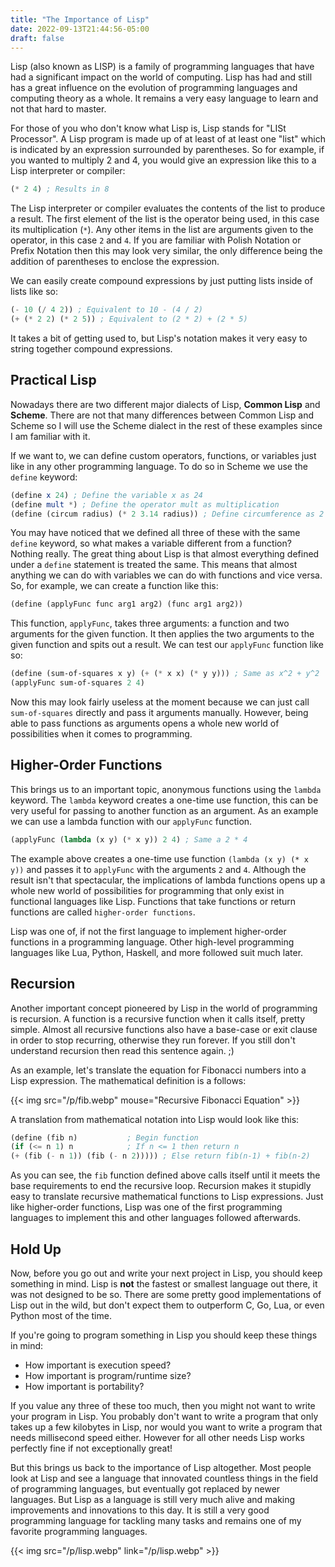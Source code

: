 ```yaml
---
title: "The Importance of Lisp"
date: 2022-09-13T21:44:56-05:00
draft: false
---
```


Lisp (also known as LISP) is a family of programming languages that have had a
significant impact on the world of computing. Lisp has had and still
has a great influence on the evolution of programming languages and computing
theory as a whole. It remains a very easy language to learn and not that hard
to master. 

For those of you who don't know what Lisp is, Lisp stands for "LISt Processor".
A Lisp program is made up of at least of at least one "list" which is
indicated by an expression surrounded by parentheses. So for example,
if you wanted to multiply 2 and 4, you would give an expression like this
to a Lisp interpreter or compiler:

``` scheme
(* 2 4) ; Results in 8
```

The Lisp interpreter or compiler evaluates the contents of the list to
produce a result. The first element of the list is the operator being used,
in this case its multiplication (`*`). Any other items in the list are
arguments given to the operator, in this case `2` and `4`. If you are familiar
with Polish Notation or Prefix Notation then this may look very similar, the
only difference being the addition of parentheses to enclose the expression.

We can easily create compound expressions by just putting lists inside of
lists like so:

``` scheme
(- 10 (/ 4 2)) ; Equivalent to 10 - (4 / 2)
(+ (* 2 2) (* 2 5)) ; Equivalent to (2 * 2) + (2 * 5)
```

It takes a bit of getting used to, but Lisp's notation makes it very easy to
string together compound expressions.

## Practical Lisp

Nowadays there are two different major dialects of Lisp, **Common Lisp** and
**Scheme**. There are not that many differences between Common Lisp and
Scheme so I will use the Scheme dialect in the rest of these examples since
I am familiar with it.

If we want to, we can define custom operators, functions, or variables just
like in any other programming language. To do so in Scheme we use the
`define` keyword:

``` scheme
(define x 24) ; Define the variable x as 24
(define mult *) ; Define the operator mult as multiplication
(define (circum radius) (* 2 3.14 radius)) ; Define circumference as 2 * π * radius
```

You may have noticed that we defined all three of these with the same `define`
keyword, so what makes a variable different from a function? Nothing really.
The great thing about Lisp is that almost everything defined under a `define`
statement is treated the same. This means that almost anything we can do with
variables we can do with functions and vice versa. So, for example, we can
create a function like this:

``` scheme
(define (applyFunc func arg1 arg2) (func arg1 arg2))
```

This function, `applyFunc`, takes three arguments: a function and two arguments
for the given function. It then applies the two arguments to the given function
and spits out a result. We can test our `applyFunc` function like so:

``` scheme
(define (sum-of-squares x y) (+ (* x x) (* y y))) ; Same as x^2 + y^2
(applyFunc sum-of-squares 2 4)
```

Now this may look fairly useless at the moment because we can just call
`sum-of-squares` directly and pass it arguments manually. However, being able
to pass functions as arguments opens a whole new world of possibilities when
it comes to programming.

## Higher-Order Functions

This brings us to an important topic, anonymous functions using the `lambda`
keyword. The `lambda` keyword creates a one-time use function, this can be
very useful for passing to another function as an argument. As an example we
can use a lambda function with our `applyFunc` function.

``` scheme
(applyFunc (lambda (x y) (* x y)) 2 4) ; Same a 2 * 4
```

The example above creates a one-time use function `(lambda (x y) (* x y))`
and passes it to `applyFunc` with the arguments `2` and `4`. Although the
result isn't that spectacular, the implications of lambda functions opens up
a whole new world of possibilities for programming that only exist in
functional languages like Lisp. Functions that take functions or return
functions are called `higher-order functions`.

Lisp was one of, if not the first language to implement higher-order functions
in a programming language. Other high-level programming languages like Lua,
Python, Haskell, and more followed suit much later.

## Recursion

Another important concept pioneered by Lisp in the world of programming is
recursion. A function is a recursive function when it calls itself, pretty
simple. Almost all recursive functions also have a base-case or exit clause
in order to stop recurring, otherwise they run forever.
If you still don't understand recursion then read this sentence again. ;)

As an example, let's translate the equation for Fibonacci numbers into a
Lisp expression. The mathematical definition is a follows:

{{< img src="/p/fib.webp" mouse="Recursive Fibonacci Equation" >}}

A translation from mathematical notation into Lisp would look like this:

``` scheme
(define (fib n)			  ; Begin function
(if (<= n 1) n			  ; If n <= 1 then return n
(+ (fib (- n 1)) (fib (- n 2))))) ; Else return fib(n-1) + fib(n-2)
```

As you can see, the `fib` function defined above calls itself until it meets
the base requirements to end the recursive loop. Recursion makes it stupidly
easy to translate recursive mathematical functions to Lisp expressions.
Just like higher-order functions, Lisp was one of the first programming languages
to implement this and other languages followed afterwards.

## Hold Up

Now, before you go out and write your next project in Lisp, you should keep
something in mind. Lisp is **not** the fastest or smallest language out there, it
was not designed to be so. There are some pretty good implementations of Lisp
out in the wild, but don't expect them to outperform C, Go, Lua, or even
Python most of the time.

If you're going to program something in Lisp you should keep these things in
mind:

- How important is execution speed?
- How important is program/runtime size?
- How important is portability?

If you value any three of these too much, then you might not want to write
your program in Lisp. You probably don't want to write a program that only
takes up a few kilobytes in Lisp, nor would you want to write a program that
needs millisecond speed either. However for all other needs Lisp works
perfectly fine if not exceptionally great!

But this brings us back to the importance of Lisp altogether. Most people
look at Lisp and see a language that innovated countless things in the field
of programming languages, but eventually got replaced by newer languages. But
Lisp as a language is still very much alive and making improvements and
innovations to this day. It is still a very good programming language for
tackling many tasks and remains one of my favorite programming languages.

{{< img src="/p/lisp.webp" link="/p/lisp.webp" >}}
